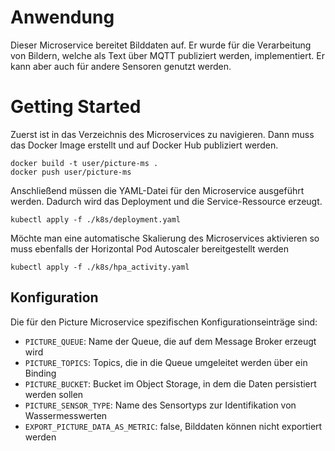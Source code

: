 # Anwendung
Dieser Microservice bereitet Bilddaten auf.
Er wurde für die Verarbeitung von Bildern, welche als Text über MQTT publiziert werden, implementiert.
Er kann aber auch für andere Sensoren genutzt werden.

# Getting Started
Zuerst ist in das Verzeichnis des Microservices zu navigieren.
Dann muss das Docker Image erstellt und auf Docker Hub publiziert werden.
```
docker build -t user/picture-ms .
docker push user/picture-ms
```
Anschließend müssen die YAML-Datei für den Microservice ausgeführt werden.
Dadurch wird das Deployment und die Service-Ressource erzeugt.
````
kubectl apply -f ./k8s/deployment.yaml
````
Möchte man eine automatische Skalierung des Microservices aktivieren so muss ebenfalls der Horizontal Pod Autoscaler bereitgestellt werden
````
kubectl apply -f ./k8s/hpa_activity.yaml
````

## Konfiguration
Die für den Picture Microservice spezifischen Konfigurationseinträge sind:
* `PICTURE_QUEUE`: Name der Queue, die auf dem Message Broker erzeugt wird
* `PICTURE_TOPICS`: Topics, die in die Queue umgeleitet werden über ein Binding
* `PICTURE_BUCKET`: Bucket im Object Storage, in dem die Daten persistiert werden sollen
* `PICTURE_SENSOR_TYPE`: Name des Sensortyps zur Identifikation von Wassermesswerten
* `EXPORT_PICTURE_DATA_AS_METRIC`: false, Bilddaten können nicht exportiert werden